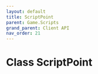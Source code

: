 ```yaml
---
layout: default
title: ScriptPoint
parent: Game.Scripts
grand_parent: Client API
nav_order: 21
---
```


<!-- 하단에 독스 내용 작성 -->

# Class ScriptPoint

